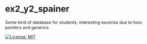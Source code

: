 # ex2_y2_spainer
Some kind of database for students, interesting excerise due to func pointers and generics

[![License: MIT](https://img.shields.io/badge/License-MIT-yellow.svg)](https://opensource.org/licenses/MIT)

